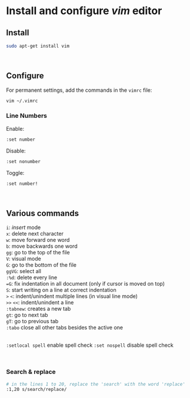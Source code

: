# Install and configure ***vim*** editor

## Install
``` bash
sudo apt-get install vim
```

<br>

## Configure

For permanent settings, add the commands in the `vimrc` file:
```bash
vim ~/.vimrc
```

### Line Numbers
Enable:
```bash
:set number
```

Disable:
```bash
:set nonumber
```

Toggle:
```bash
:set number!
```

<br>

## Various commands

`i`: *insert* mode<br>
`x`: delete next character<br>
`w`: move forward one  word<br>
`b`: move backwards one  word<br>
`gg`: go to the top of the file<br>
`V`: visual mode<br>
`G`: go to the bottom of the file<br>
`ggVG`: select all<br>
`:%d`: delete every line<br>
`=G`: fix indentation in all document (only if cursor is moved on top)<br>
`S`: start writing on a line at correct indentation<br>
`>` `<`: indent/unindent multiple lines (in visual line mode)<br>
`>>` `<<`: indent/unindent a line<br>
`:tabnew`: creates a new tab<br>
`gt`: go to next tab<br>
`gT`: go to previous tab<br>
`:tabo` close all other tabs besides the active one<br><br>

`:setlocal spell` enable spell check
`:set nospell` disable spell check

<br>

### Search & replace

``` bash
# in the lines 1 to 20, replace the 'search' with the word 'replace'
:1,20 s/search/replace/
```